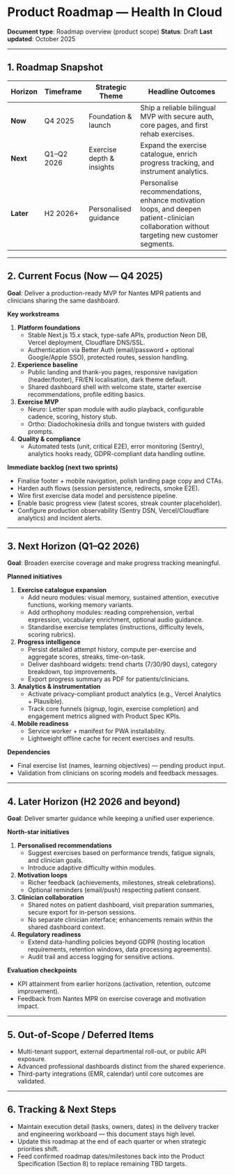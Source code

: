 # Product Roadmap — Health In Cloud

**Document type**: Roadmap overview (product scope)
**Status**: Draft
**Last updated**: October 2025

---

## 1. Roadmap Snapshot
| Horizon | Timeframe | Strategic Theme | Headline Outcomes |
|---------|-----------|-----------------|-------------------|
| **Now** | Q4 2025 | Foundation & launch | Ship a reliable bilingual MVP with secure auth, core pages, and first rehab exercises. |
| **Next** | Q1–Q2 2026 | Exercise depth & insights | Expand the exercise catalogue, enrich progress tracking, and instrument analytics. |
| **Later** | H2 2026+ | Personalised guidance | Personalise recommendations, enhance motivation loops, and deepen patient-clinician collaboration without targeting new customer segments. |

---

## 2. Current Focus (Now — Q4 2025)
**Goal**: Deliver a production-ready MVP for Nantes MPR patients and clinicians sharing the same dashboard.

**Key workstreams**
1. **Platform foundations**
   - Stable Next.js 15.x stack, type-safe APIs, production Neon DB, Vercel deployment, Cloudflare DNS/SSL.
   - Authentication via Better Auth (email/password + optional Google/Apple SSO), protected routes, session handling.
2. **Experience baseline**
   - Public landing and thank-you pages, responsive navigation (header/footer), FR/EN localisation, dark theme default.
   - Shared dashboard shell with welcome state, starter exercise recommendations, profile editing basics.
3. **Exercise MVP**
   - Neuro: Letter span module with audio playback, configurable cadence, scoring, history stub.
   - Ortho: Diadochokinesia drills and tongue twisters with guided prompts.
4. **Quality & compliance**
   - Automated tests (unit, critical E2E), error monitoring (Sentry), analytics hooks ready, GDPR-compliant data handling outline.

**Immediate backlog (next two sprints)**
- Finalise footer + mobile navigation, polish landing page copy and CTAs.
- Harden auth flows (session persistence, redirects, smoke E2E).
- Wire first exercise data model and persistence pipeline.
- Enable basic progress view (latest scores, streak counter placeholder).
- Configure production observability (Sentry DSN, Vercel/Cloudflare analytics) and incident alerts.

---

## 3. Next Horizon (Q1–Q2 2026)
**Goal**: Broaden exercise coverage and make progress tracking meaningful.

**Planned initiatives**
1. **Exercise catalogue expansion**
   - Add neuro modules: visual memory, sustained attention, executive functions, working memory variants.
   - Add orthophony modules: reading comprehension, verbal expression, vocabulary enrichment, optional audio guidance.
   - Standardise exercise templates (instructions, difficulty levels, scoring rubrics).
2. **Progress intelligence**
   - Persist detailed attempt history, compute per-exercise and aggregate scores, streaks, time-on-task.
   - Deliver dashboard widgets: trend charts (7/30/90 days), category breakdown, top improvements.
   - Export progress summary as PDF for patients/clinicians.
3. **Analytics & instrumentation**
   - Activate privacy-compliant product analytics (e.g., Vercel Analytics + Plausible).
   - Track core funnels (signup, login, exercise completion) and engagement metrics aligned with Product Spec KPIs.
4. **Mobile readiness**
   - Service worker + manifest for PWA installability.
   - Lightweight offline cache for recent exercises and results.

**Dependencies**
- Final exercise list (names, learning objectives) — pending product input.
- Validation from clinicians on scoring models and feedback messages.

---

## 4. Later Horizon (H2 2026 and beyond)
**Goal**: Deliver smarter guidance while keeping a unified user experience.

**North-star initiatives**
1. **Personalised recommendations**
   - Suggest exercises based on performance trends, fatigue signals, and clinician goals.
   - Introduce adaptive difficulty within modules.
2. **Motivation loops**
   - Richer feedback (achievements, milestones, streak celebrations).
   - Optional reminders (email/push) respecting patient consent.
3. **Clinician collaboration**
   - Shared notes on patient dashboard, visit preparation summaries, secure export for in-person sessions.
   - No separate clinician interface; enhancements remain within the shared dashboard context.
4. **Regulatory readiness**
   - Extend data-handling policies beyond GDPR (hosting location requirements, retention windows, data processing agreements).
   - Audit trail and access logging for sensitive actions.

**Evaluation checkpoints**
- KPI attainment from earlier horizons (activation, retention, outcome improvement).
- Feedback from Nantes MPR on exercise coverage and motivation impact.

---

## 5. Out-of-Scope / Deferred Items
- Multi-tenant support, external departmental roll-out, or public API exposure.
- Advanced professional dashboards distinct from the shared experience.
- Third-party integrations (EMR, calendar) until core outcomes are validated.

---

## 6. Tracking & Next Steps
- Maintain execution detail (tasks, owners, dates) in the delivery tracker and engineering workboard — this document stays high level.
- Update this roadmap at the end of each quarter or when strategic priorities shift.
- Feed confirmed roadmap dates/milestones back into the Product Specification (Section 8) to replace remaining TBD targets.

